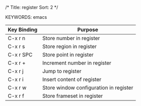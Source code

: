 /*
 Title: register
 Sort: 2
 */

KEYWORDS: emacs

|Key Binding| Purpose|
|----|----|
|C-x r n| Store number in register|
|C-x r s| Store region in register|
|C-x r SPC |Store point in register|
|C-x r + |Increment number in register|
|C-x r j |Jump to register|
|C-x r i |Insert content of register| 
|C-x r w| Store window configuration in register|
|C-x r f| Store frameset in register|

